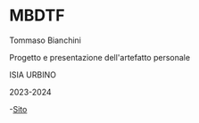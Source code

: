 # MBDTF

Tommaso Bianchini

Progetto e presentazione dell'artefatto personale

ISIA URBINO

2023-2024

-[Sito](https://mimblewimblee.github.io/DitherU/index.html)
